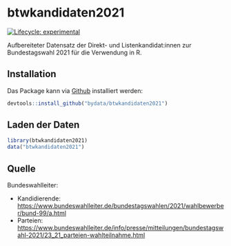 
# btwkandidaten2021

<!-- badges: start -->
[![Lifecycle: experimental](https://img.shields.io/badge/lifecycle-experimental-orange.svg)](https://lifecycle.r-lib.org/articles/stages.html#experimental)
<!-- badges: end -->

Aufbereiteter Datensatz der Direkt- und Listenkandidat:innen zur Bundestagswahl 2021 für die Verwendung in R.

## Installation

Das Package kann via [Github](https://www.github.com/bydata) installiert werden:

``` r
devtools::install_github("bydata/btwkandidaten2021")
```

## Laden der Daten

``` r
library(btwkandidaten2021)
data("btwkandidaten2021")
```

## Quelle

Bundeswahlleiter: 
* Kandidierende: https://www.bundeswahlleiter.de/bundestagswahlen/2021/wahlbewerber/bund-99/a.html
* Parteien: https://www.bundeswahlleiter.de/info/presse/mitteilungen/bundestagswahl-2021/23_21_parteien-wahlteilnahme.html
